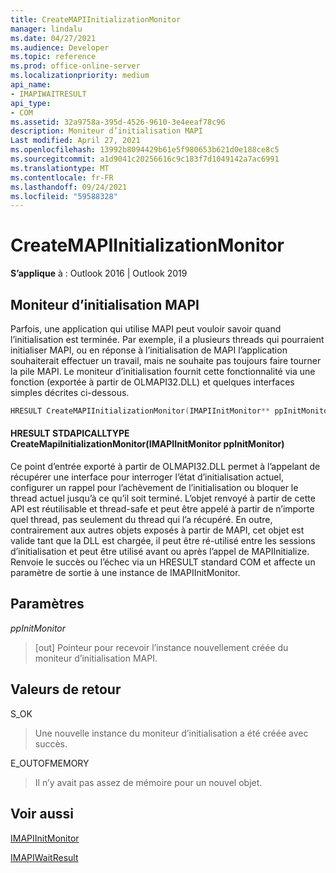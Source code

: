 ```yaml
---
title: CreateMAPIInitializationMonitor
manager: lindalu
ms.date: 04/27/2021
ms.audience: Developer
ms.topic: reference
ms.prod: office-online-server
ms.localizationpriority: medium
api_name:
- IMAPIWAITRESULT
api_type:
- COM
ms.assetid: 32a9758a-395d-4526-9610-3e4eeaf78c96
description: Moniteur d’initialisation MAPI
Last modified: April 27, 2021
ms.openlocfilehash: 13992b8094429b61e5f980653b621d0e188ce8c5
ms.sourcegitcommit: a1d9041c20256616c9c183f7d1049142a7ac6991
ms.translationtype: MT
ms.contentlocale: fr-FR
ms.lasthandoff: 09/24/2021
ms.locfileid: "59588328"
---
```

# <a name="createmapiinitializationmonitor"></a>CreateMAPIInitializationMonitor

**S’applique** à : Outlook 2016 | Outlook 2019
  
## <a name="mapi-initialization-monitor"></a>Moniteur d’initialisation MAPI

Parfois, une application qui utilise MAPI peut vouloir savoir quand l’initialisation est terminée. Par exemple, il a plusieurs threads qui pourraient initialiser MAPI, ou en réponse à l’initialisation de MAPI l’application souhaiterait effectuer un travail, mais ne souhaite pas toujours faire tourner la pile MAPI. Le moniteur d’initialisation fournit cette fonctionnalité via une fonction (exportée à partir de OLMAPI32.DLL) et quelques interfaces simples décrites ci-dessous.

```cpp
HRESULT CreateMAPIInitializationMonitor(IMAPIInitMonitor** ppInitMonitor); 
```

#### <a name="hresult-stdapicalltype-createmapiinitializationmonitorimapiinitmonitor-ppinitmonitor"></a>HRESULT STDAPICALLTYPE CreateMapiInitializationMonitor(IMAPIInitMonitor ppInitMonitor)

Ce point d’entrée exporté à partir de OLMAPI32.DLL permet à l’appelant de récupérer une interface pour interroger l’état d’initialisation actuel, configurer un rappel pour l’achèvement de l’initialisation ou bloquer le thread actuel jusqu’à ce qu’il soit terminé. L’objet renvoyé à partir de cette API est réutilisable et thread-safe et peut être appelé à partir de n’importe quel thread, pas seulement du thread qui l’a récupéré. En outre, contrairement aux autres objets exposés à partir de MAPI, cet objet est valide tant que la DLL est chargée, il peut être ré-utilisé entre les sessions d’initialisation et peut être utilisé avant ou après l’appel de MAPIInitialize. Renvoie le succès ou l’échec via un HRESULT standard COM et affecte un paramètre de sortie à une instance de IMAPIInitMonitor.
  
## <a name="parameters"></a>Paramètres
  
 _ppInitMonitor_
> [out] Pointeur pour recevoir l’instance nouvellement créée du moniteur d’initialisation MAPI.
  
## <a name="return-values"></a>Valeurs de retour

S_OK
> Une nouvelle instance du moniteur d’initialisation a été créée avec succès.

E_OUTOFMEMORY
> Il n’y avait pas assez de mémoire pour un nouvel objet.

## <a name="see-also"></a>Voir aussi
[IMAPIInitMonitor](imapiinitmonitoriunknown.md)

[IMAPIWaitResult](imapiwaitresultiunknown.md)
